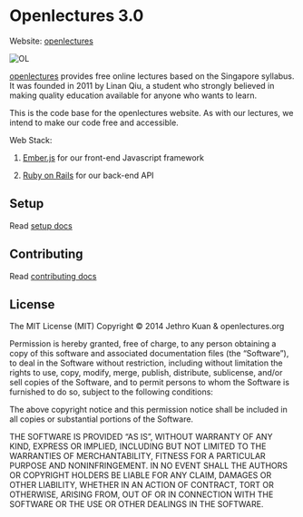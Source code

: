 # Openlectures 3.0
Website: [openlectures](http://www.openlectures.org/)

![OL](http://www.openlectures.org/assets/logo-ef3ea6535310b8a5a76808f1a5b68e27.png)

[openlectures](http://www.openlectures.org/) provides free online lectures based on the Singapore syllabus. It was founded in 2011 by Linan Qiu, a student who strongly believed in making quality education available for anyone who wants to learn.

This is the code base for the openlectures website. As with our lectures, we intend to make our code free and accessible.

Web Stack:

1. [Ember.js](http://emberjs.com/) for our front-end Javascript framework

2. [Ruby on Rails](http://rubyonrails.org/) for our back-end API

## Setup
Read [setup docs](https://github.com/jethrokuan/openlectures/blob/master/docs/SETUP.md)

## Contributing
Read [contributing docs](https://github.com/jethrokuan/openlectures/blob/master/docs/CONTRIBUTING.md)

## License
The MIT License (MIT)
Copyright © 2014 Jethro Kuan & openlectures.org

Permission is hereby granted, free of charge, to any person obtaining a copy of this software and associated documentation files (the “Software”), to deal in the Software without restriction, including without limitation the rights to use, copy, modify, merge, publish, distribute, sublicense, and/or sell copies of the Software, and to permit persons to whom the Software is furnished to do so, subject to the following conditions:

The above copyright notice and this permission notice shall be included in all copies or substantial portions of the Software.

THE SOFTWARE IS PROVIDED “AS IS”, WITHOUT WARRANTY OF ANY KIND, EXPRESS OR IMPLIED, INCLUDING BUT NOT LIMITED TO THE WARRANTIES OF MERCHANTABILITY, FITNESS FOR A PARTICULAR PURPOSE AND NONINFRINGEMENT. IN NO EVENT SHALL THE AUTHORS OR COPYRIGHT HOLDERS BE LIABLE FOR ANY CLAIM, DAMAGES OR OTHER LIABILITY, WHETHER IN AN ACTION OF CONTRACT, TORT OR OTHERWISE, ARISING FROM, OUT OF OR IN CONNECTION WITH THE SOFTWARE OR THE USE OR OTHER DEALINGS IN THE SOFTWARE.
